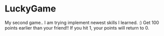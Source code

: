 # LuckyGame
My second game.. I am trying implement newest skills I learned. :) Get 100 points earlier than your friend!! If you hit 1, your points will return to 0.
